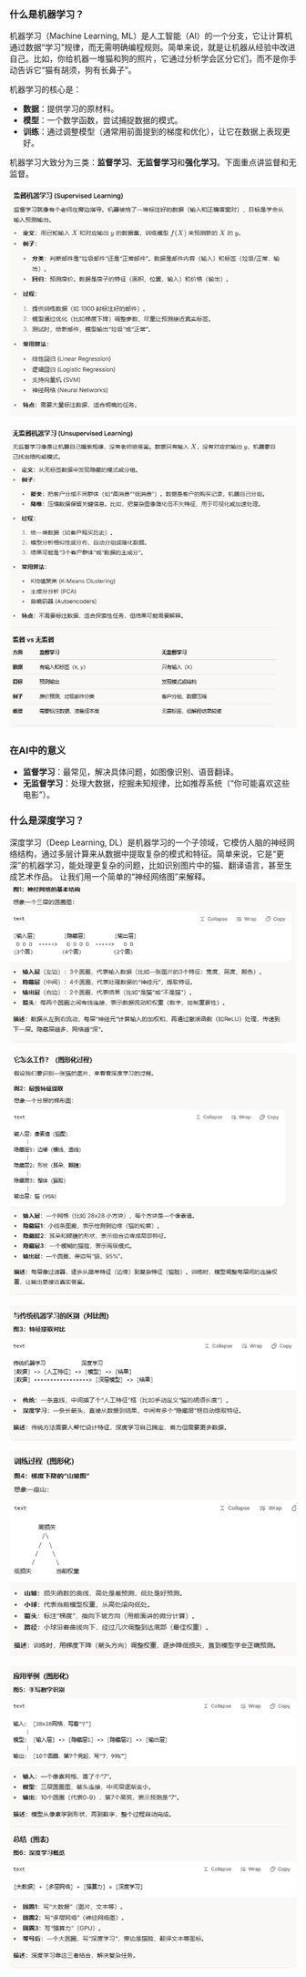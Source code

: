 ### 什么是机器学习？

机器学习（Machine Learning, ML）是人工智能（AI）的一个分支，它让计算机通过数据“学习”规律，而无需明确编程规则。简单来说，就是让机器从经验中改进自己。比如，你给机器一堆猫和狗的照片，它通过分析学会区分它们，而不是你手动告诉它“猫有胡须，狗有长鼻子”。

机器学习的核心是：

-   **数据**：提供学习的原材料。
-   **模型**：一个数学函数，尝试捕捉数据的模式。
-   **训练**：通过调整模型（通常用前面提到的梯度和优化），让它在数据上表现更好。

机器学习大致分为三类：**监督学习**、**无监督学习**和**强化学习**。下面重点讲监督和无监督。

![enter image description here](https://github.com/xiaohuidu/AI/blob/master/images/186.png)

![enter image description here](https://github.com/xiaohuidu/AI/blob/master/images/187.png)

### 在AI中的意义

-   **监督学习**：最常见，解决具体问题，如图像识别、语音翻译。
-   **无监督学习**：处理大数据，挖掘未知规律，比如推荐系统（“你可能喜欢这些电影”）。

### 什么是深度学习？

深度学习（Deep Learning, DL）是机器学习的一个子领域，它模仿人脑的神经网络结构，通过多层计算来从数据中提取复杂的模式和特征。简单来说，它是“更深”的机器学习，能处理更复杂的问题，比如识别图片中的猫、翻译语言，甚至生成艺术作品。
让我们用一个简单的“神经网络图”来解释。
![enter image description here](https://github.com/xiaohuidu/AI/blob/master/images/191.png)

![enter image description here](https://github.com/xiaohuidu/AI/blob/master/images/192.png)

![enter image description here](https://github.com/xiaohuidu/AI/blob/master/images/193.png)

![enter image description here](https://github.com/xiaohuidu/AI/blob/master/images/194.png)

![enter image description here](https://github.com/xiaohuidu/AI/blob/master/images/195.png)



<!--stackedit_data:
eyJoaXN0b3J5IjpbMTg4NTI0ODQ2LDgxNDg2MjY1NywyMTEyMj
gxODgsMTU3MjM4NDE3MCwtMTQwNjI1MzkzNywtMjA4ODc0NjYx
Ml19
-->